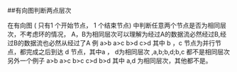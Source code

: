 ##有向图判断两点层次


在有向图 ( 只有1 个开始节点， 1 个结束节点) 中判断任意两个节点是否为相同层次，不考虑环的情况， A，B为相同层次可以理解为经过A的数据流必然经过B,经过B的数据流也必然从经过了A 例 a>b a>c b>d c>d 其中 b ，c 节点为并行节点，都完成之后到达 d 节点，其中a ， d为相同层次 ,a,b;b,d;b,c 都不是相同层次 另外一个例子 a>b a>c b>c c>d b>d 其中 a,d 为相同层次，其他都不是。

